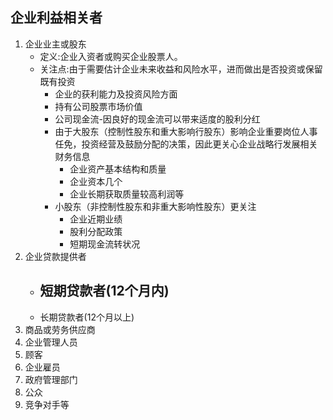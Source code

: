 ## 企业利益相关者
1. 企业业主或股东
   + 定义:企业入资者或购买企业股票人。
   + 关注点:由于需要估计企业未来收益和风险水平，进而做出是否投资或保留既有投资
        - 企业的获利能力及投资风险方面
        - 持有公司股票市场价值
        - 公司现金流-因良好的现金流可以带来适度的股利分红
        - 由于大股东（控制性股东和重大影响行股东）影响企业重要岗位人事任免，投资经营及鼓励分配的决策，因此更关心企业战略行发展相关财务信息
            + 企业资产基本结构和质量
            + 企业资本几个
            + 企业长期获取质量较高利润等
        - 小股东（非控制性股东和非重大影响性股东）更关注
            + 企业近期业绩
            + 股利分配政策
            + 短期现金流转状况
2. 企业贷款提供者
   + 短期贷款者(12个月内)
        - 
   + 长期贷款者(12个月以上)
3. 商品或劳务供应商
4. 企业管理人员
5. 顾客
6. 企业雇员
7. 政府管理部门
8. 公众
9.  竞争对手等